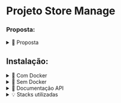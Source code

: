 
# Projeto Store Manage

###  Proposta: 


<details>
  <summary>📝 Proposta</summary>
  Desenvolver uma API utilizando a arquitetura MSC (model-service-controller)!

  A API a ser construída é um sistema de gerenciamento de vendas no formato dropshipping em que será possível criar, visualizar, deletar e atualizar produtos e vendas. Você deverá utilizar o banco de dados MySQL para a gestão de dados. Além disso, a API deve ser RESTful.

  ⚠️ Antes de começar, seu docker-compose precisa estar na versão 1.29 ou superior. Veja aqui ou na documentação como instalá-lo. No primeiro artigo, você pode substituir onde está com 1.26.0 por 1.29.2.
</details>

## Instalação:

<details>
  <summary>🐳 Com Docker</summary>
  
      Clone este repositório:
    ```bash
      git clone git@github.com:vitor-nogueira-dev/store-manager.git
    ```

    Entre no diretório e instale as dependências:

    ```bash
      cd store-manager
      npm install
    ```

    Rode os serviços `node` e `db` com o comando `docker-compose up -d`

    * Lembre-se de parar o mysql se estiver usando localmente na porta padrão (3306), ou adapte, caso queria fazer uso da aplicação em containers;

    * Esses serviços irão inicializar um container chamado store_manager e outro chamado store_manager_db;
    * A partir daqui você pode rodar o container store_manager via CLI ou abri-lo no VS Code.

    Opção 1: Use o comando `docker-compose run --rm node npm test`, ou para acessar o container e executar lá:

    Opção 2: Use o comando `docker exec -it store_manager bash` e sigas passos abaixo.

    * Ele te dará acesso ao terminal interativo do container criado pelo compose, que está rodando em segundo plano.

    * Instale as dependências [Caso existam] com `npm install` dentro do container store_manager

    ⚠️ Atenção: Caso opte por utilizar o Docker, TODOS os comandos disponíveis no `package.json` (`npm start, npm test, npm run dev`, ...) devem ser executados DENTRO do container, ou seja, no terminal que aparece após a execução do comando `docker exec` citado acima.

    ⚠️ Atenção: Não rode o comando `npm audit fix`! Ele atualiza várias dependências do projeto, e essa atualização gera conflitos com o avaliador.

    ⚠️ Atenção: Se você se deparar com o erro `EADDRINUSE`, quer dizer que sua aplicação já esta utilizando a `porta 3001`, seja com outro processo do Node.js (que você pode parar com o comando `killall node`) ou algum container! Neste caso você pode parar o container com o comando `docker stop <nome-do-container>`.

    ✨ Dica: Antes de iniciar qualquer coisa, observe os containers que estão em execução em sua máquina. Para ver os containers em execução basta usar o comando `docker container ls`, caso queira parar o container basta usar o comando `docker stop <nome-do-container>` e se quiser parar e excluir os containers, basta executar o comando `docker-compose down`
</details>

<details>
  <summary>🐳 Sem Docker</summary>
  ### Sem Docker

  Instale as dependências [Caso existam] com `npm install`

  ⚠️ Atenção Não rode o comando `npm audit fix`! Ele atualiza várias dependências do projeto, e essa atualização gera conflitos com o avaliador.

  ⚠️ Atenção A versão do `Node.js` e `NPM` a ser utilizada é `"node": ">=16.0.0"` e `"npm": ">=7.0.0"`, como descrito na chave `engines` no arquivo `package.json`. Idealmente deve-se utilizar o Node.js na versão `16.14`, a versão na qual este projeto foi testado.

  Crie um arquivo `.env` na raiz do projeto seguindo o padrão do arquivo `env.example` e o modifique de acordo com a necessidade.
  Coloque `env $(cat .env)` antes de qualquer comando que for executar, por exemplo:

  ```bash
    env $(cat .env) npm run dev
  ```
</details>

<details>
  <summary>📄 Documentação API</summary>
  
| Descrição                  | Endpoint                            |
| -------------------------- | ----------------------------------- |
| Listar produtos            | `GET /products`                     |
| Listar produtos por id     | `GET /products/:id`                 |
| Testes unitários           | `tests/unit`                        |
| Cadastrar produtos         | `POST /products`                    |
| Validações para produtos   | `POST /products`                    |
| Testes unitários           | `tests/unit`                        |
| Validar e cadastrar vendas | `POST /sales`                       |
| Testes unitários           | `tests/unit`                        |
| Listar vendas              | `GET /sales`                        |
| Listar venda por id        | `GET /sales/:id`                    |
| Atualizar um produto       | `PUT /products/:id`                 |
| Testes unitários           | `tests/unit`                        |
| Deletar um produto         | `DELETE /products/:id`              |
| Deletar uma venda          | `DELETE /sales/:id`                 |
| Atualizar uma venda        | `PUT /sales/:id`                    |
| Pesquisar produtos         | `GET /products/search?q=searchTerm` |

</details>


<details>
  <summary>💡 Stacks utilizadas</summary>

  Linguagem de programação: ![JavaScript](https://img.shields.io/badge/JavaScript-323330?style=for-the-badge&logo=javascript&logoColor=F7DF1E)&nbsp; 

  Framework de desenvolvimento: ![Express](https://img.shields.io/badge/Express.js-404D59?style=for-the-badge)&nbsp; </br>
  Banco de dados: ![MySQL](https://img.shields.io/badge/MySQL-00000F?style=for-the-badge&logo=mysql&logoColor=white)&nbsp; </br>
  ORM (Object-Relational Mapping): ![Sequelize](https://img.shields.io/badge/Sequelize-323330?style=for-the-badge&logo=sequelize&logoColor=white)&nbsp; </br>
  Ferramenta de teste: ![Mocha](https://img.shields.io/badge/Mocha-8D6748?style=for-the-badge&logo=mocha&logoColor=white)&nbsp; </br>
  Biblioteca de assertividade: ![Chai](https://img.shields.io/badge/Chai-A11404?style=for-the-badge&logo=chai&logoColor=white)&nbsp; </br>
  Ferramenta de mock: ![Sinon](https://img.shields.io/badge/Sinon-00000F?style=for-the-badge&logo=sinon&logoColor=white)&nbsp; </br>
  Ferramenta de cobertura de código: ![Istanbul](https://img.shields.io/badge/Istanbul-00000F?style=for-the-badge&logo=istanbul&logoColor=white)&nbsp; </br>
  Ferramenta de análise de código estática: ![ESLint](https://img.shields.io/badge/ESLint-00000F?style=for-the-badge&logo=eslint&logoColor=white)&nbsp; </br>
  Ferramenta de formatação de código: ![Prettier](https://img.shields.io/badge/Prettier-00000F?style=for-the-badge&logo=prettier&logoColor=white)&nbsp; </br>
</details>